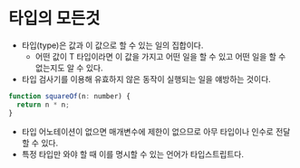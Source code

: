 # 타입의 모든것

- 타입(type)은 값과 이 값으로 할 수 있는 일의 집합이다.
  - 어떤 값이 T 타입이라면 이 값을 가지고 어떤 일을 할 수 있고 어떤 일을 할 수 없는지도 알 수 있다.
- 타입 검사기를 이용해 유효하지 않은 동작이 실행되는 일을 얘방하는 것이다.

```js
function squareOf(n: number) {
  return n * n;
}
```

- 타입 어노테이션이 없으면 매개변수에 제한이 없으므로 아무 타입이나 인수로 전달할 수 있다.
- 특정 타입만 와야 할 때 이를 명시할 수 있는 언어가 타입스트립트다.
